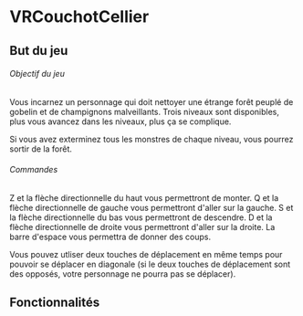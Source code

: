 # VRCouchotCellier


## But du jeu

###### Objectif du jeu

Vous incarnez un personnage qui doit nettoyer une étrange forêt peuplé de gobelin et de champignons malveillants.
Trois niveaux sont disponibles, plus vous avancez dans les niveaux, plus ça se complique.

Si vous avez exterminez tous les monstres de chaque niveau, vous pourrez sortir de la forêt.

###### Commandes

Z et la flèche directionnelle du haut vous permettront de monter.
Q et la flèche directionnelle de gauche vous permettront d'aller sur la gauche.
S et la flèche directionnelle du bas vous permettront de descendre.
D et la flèche directionnelle de droite vous permettront d'aller sur la droite.
La barre d'espace vous permettra de donner des coups.

Vous pouvez utliser deux touches de déplacement en même temps pour pouvoir se déplacer en diagonale (si le deux touches de déplacement sont des opposés, votre personnage ne pourra pas se déplacer).

## Fonctionnalités